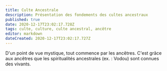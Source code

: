 ```yaml
---
title: Culte Ancestrale
description: Présentation des fondements des cultes ancestraux
published: true
date: 2020-12-17T23:02:17.728Z
tags: culte, culture, culte ancestral, ancêtre
editor: markdown
dateCreated: 2020-12-17T23:02:17.727Z
---
```


D'un point de vue mystique, tout commence par les ancêtres. C'est grâce aux ancêtres que les spiritualités ancestrales (ex. : Vodou)  sont connues des vivants.

